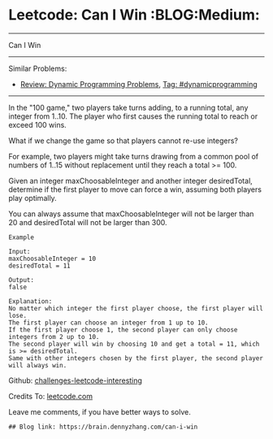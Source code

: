 # Leetcode: Can I Win     :BLOG:Medium:


---

Can I Win  

---

Similar Problems:  
-   [Review: Dynamic Programming Problems](https://brain.dennyzhang.com/review-dynamicprogramming), [Tag: #dynamicprogramming](https://brain.dennyzhang.com/tag/dynamicprogramming)

---

In the "100 game," two players take turns adding, to a running total, any integer from 1..10. The player who first causes the running total to reach or exceed 100 wins.  

What if we change the game so that players cannot re-use integers?  

For example, two players might take turns drawing from a common pool of numbers of 1..15 without replacement until they reach a total >= 100.  

Given an integer maxChoosableInteger and another integer desiredTotal, determine if the first player to move can force a win, assuming both players play optimally.  

You can always assume that maxChoosableInteger will not be larger than 20 and desiredTotal will not be larger than 300.  

    Example
    
    Input:
    maxChoosableInteger = 10
    desiredTotal = 11
    
    Output:
    false
    
    Explanation:
    No matter which integer the first player choose, the first player will lose.
    The first player can choose an integer from 1 up to 10.
    If the first player choose 1, the second player can only choose integers from 2 up to 10.
    The second player will win by choosing 10 and get a total = 11, which is >= desiredTotal.
    Same with other integers chosen by the first player, the second player will always win.

Github: [challenges-leetcode-interesting](https://github.com/DennyZhang/challenges-leetcode-interesting/tree/master/can-i-win)  

Credits To: [leetcode.com](https://leetcode.com/problems/can-i-win/description/)  

Leave me comments, if you have better ways to solve.  

    ## Blog link: https://brain.dennyzhang.com/can-i-win